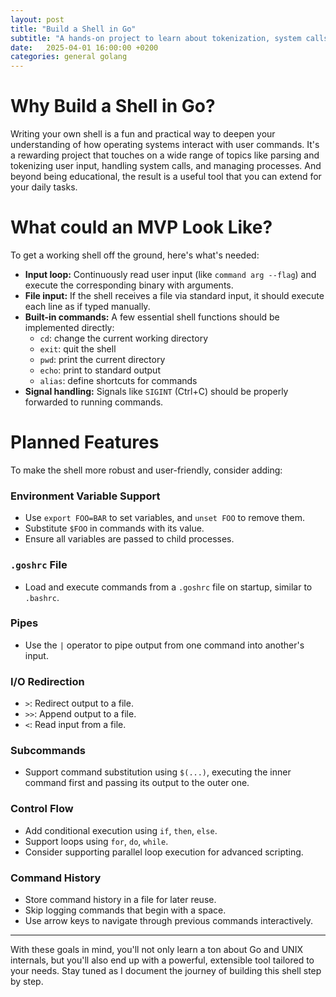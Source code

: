 ```yaml
---
layout: post
title: "Build a Shell in Go"
subtitle: "A hands-on project to learn about tokenization, system calls, and shell features"
date:   2025-04-01 16:00:00 +0200
categories: general golang
---
```


# Why Build a Shell in Go?
Writing your own shell is a fun and practical way to deepen your understanding of how operating systems interact with user commands. It's a rewarding project that touches on a wide range of topics like parsing and tokenizing user input, handling system calls, and managing processes. And beyond being educational, the result is a useful tool that you can extend for your daily tasks.

# What could an MVP Look Like?
To get a working shell off the ground, here's what's needed:

- **Input loop:** Continuously read user input (like `command arg --flag`) and execute the corresponding binary with arguments.
- **File input:** If the shell receives a file via standard input, it should execute each line as if typed manually.
- **Built-in commands:** A few essential shell functions should be implemented directly:
  - `cd`: change the current working directory
  - `exit`: quit the shell
  - `pwd`: print the current directory
  - `echo`: print to standard output
  - `alias`: define shortcuts for commands
- **Signal handling:** Signals like `SIGINT` (Ctrl+C) should be properly forwarded to running commands.

# Planned Features
To make the shell more robust and user-friendly, consider adding:

### Environment Variable Support
- Use `export FOO=BAR` to set variables, and `unset FOO` to remove them.
- Substitute `$FOO` in commands with its value.
- Ensure all variables are passed to child processes.

### `.goshrc` File
- Load and execute commands from a `.goshrc` file on startup, similar to `.bashrc`.

### Pipes
- Use the `|` operator to pipe output from one command into another's input.

### I/O Redirection
- `>`: Redirect output to a file.
- `>>`: Append output to a file.
- `<`: Read input from a file.

### Subcommands
- Support command substitution using `$(...)`, executing the inner command first and passing its output to the outer one.

### Control Flow
- Add conditional execution using `if`, `then`, `else`.
- Support loops using `for`, `do`, `while`.
- Consider supporting parallel loop execution for advanced scripting.

### Command History
- Store command history in a file for later reuse.
- Skip logging commands that begin with a space.
- Use arrow keys to navigate through previous commands interactively.

---

With these goals in mind, you'll not only learn a ton about Go and UNIX internals, but you'll also end up with a powerful, extensible tool tailored to your needs. Stay tuned as I document the journey of building this shell step by step.
